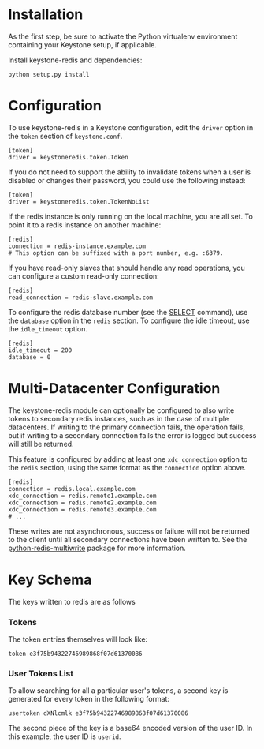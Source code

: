 Installation
============

As the first step, be sure to activate the Python virtualenv environment
containing your Keystone setup, if applicable.

Install keystone-redis and dependencies:

    python setup.py install

Configuration
=============

To use keystone-redis in a Keystone configuration, edit the `driver` option
in the `token` section of `keystone.conf`.

    [token]
    driver = keystoneredis.token.Token

If you do not need to support the ability to invalidate tokens when a user is
disabled or changes their password, you could use the following instead:

    [token]
    driver = keystoneredis.token.TokenNoList

If the redis instance is only running on the local machine, you are all set.
To point it to a redis instance on another machine:

    [redis]
    connection = redis-instance.example.com
    # This option can be suffixed with a port number, e.g. :6379.

If you have read-only slaves that should handle any read operations, you can
configure a custom read-only connection:

    [redis]
    read_connection = redis-slave.example.com

To configure the redis database number (see the
[SELECT](http://redis.io/commands/select) command), use the `database` option in
the `redis` section. To configure the idle timeout, use the `idle_timeout`
option.

    [redis]
    idle_timeout = 200
    database = 0

Multi-Datacenter Configuration
==============================

The keystone-redis module can optionally be configured to also write tokens to
secondary redis instances, such as in the case of multiple datacenters. If
writing to the primary connection fails, the operation fails, but if writing to
a secondary connection fails the error is logged but success will still be
returned.

This feature is configured by adding at least one `xdc_connection` option to the
`redis` section, using the same format as the `connection` option above.

    [redis]
    connection = redis.local.example.com
    xdc_connection = redis.remote1.example.com
    xdc_connection = redis.remote2.example.com
    xdc_connection = redis.remote3.example.com
    # ...

These writes are not asynchronous, success or failure will not be returned to
the client until all secondary connections have been written to. See the
[python-redis-multiwrite](https://github.rackspace.com/sao-paulo/python-redis-multiwrite)
package for more information.

Key Schema
==========

The keys written to redis are as follows

### Tokens

The token entries themselves will look like:

    token e3f75b94322746989868f07d61370086

### User Tokens List

To allow searching for all a particular user's tokens, a second key is generated
for every token in the following format:

    usertoken dXNlcmlk e3f75b94322746989868f07d61370086

The second piece of the key is a base64 encoded version of the user ID. In this
example, the user ID is `userid`.

